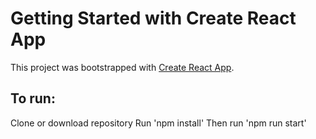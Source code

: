 # Getting Started with Create React App

This project was bootstrapped with [Create React App](https://github.com/facebook/create-react-app).

## To run:

Clone or download repository
Run 'npm install'
Then run 'npm run start'
